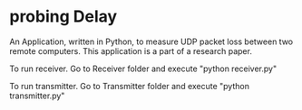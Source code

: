 probing Delay
============= 

An Application, written in Python, to measure UDP packet loss between two remote computers. This application is a part of a research paper. 

To run receiver. Go to Receiver folder and execute "python receiver.py"

To run transmitter. Go to Transmitter folder and execute "python transmitter.py" 
